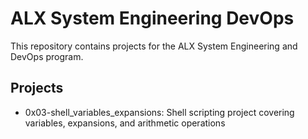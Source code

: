 # ALX System Engineering DevOps

This repository contains projects for the ALX System Engineering and DevOps program.

## Projects

- 0x03-shell_variables_expansions: Shell scripting project covering variables, expansions, and arithmetic operations

